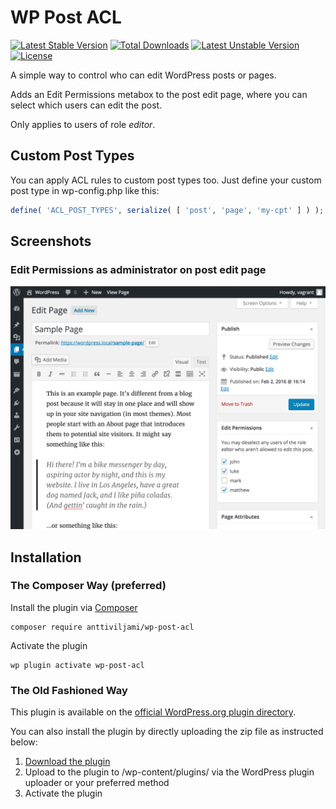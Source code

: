 # WP Post ACL
[![Latest Stable Version](https://poser.pugx.org/anttiviljami/wp-post-acl/v/stable)](https://packagist.org/packages/anttiviljami/wp-post-acl) [![Total Downloads](https://poser.pugx.org/anttiviljami/wp-post-acl/downloads)](https://packagist.org/packages/anttiviljami/wp-post-acl) [![Latest Unstable Version](https://poser.pugx.org/anttiviljami/wp-post-acl/v/unstable)](https://packagist.org/packages/anttiviljami/wp-post-acl) [![License](https://poser.pugx.org/anttiviljami/wp-post-acl/license)](https://packagist.org/packages/anttiviljami/wp-post-acl)

A simple way to control who can edit WordPress posts or pages.

Adds an Edit Permissions metabox to the post edit page, where you can select which users can edit the post.

Only applies to users of role *editor*.

## Custom Post Types

You can apply ACL rules to custom post types too. Just define your custom post type in wp-config.php like this:

```php
define( 'ACL_POST_TYPES', serialize( [ 'post', 'page', 'my-cpt' ] ) );
```

## Screenshots

### Edit Permissions as administrator on post edit page
![Edit permissions](/assets/screenshot-1.png)

## Installation

### The Composer Way (preferred)

Install the plugin via [Composer](https://getcomposer.org/)
```
composer require anttiviljami/wp-post-acl
```

Activate the plugin
```
wp plugin activate wp-post-acl
```

### The Old Fashioned Way

This plugin is available on the [official WordPress.org plugin directory](https://wordpress.org/plugins/wp-post-acl/).

You can also install the plugin by directly uploading the zip file as instructed below:

1. [Download the plugin](https://github.com/anttiviljami/wp-post-acl/archive/master.zip)
2. Upload to the plugin to /wp-content/plugins/ via the WordPress plugin uploader or your preferred method
3. Activate the plugin

